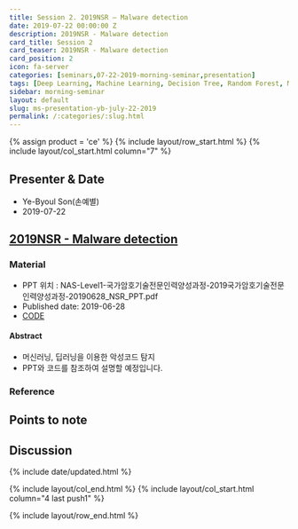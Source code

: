 ```yaml
---
title: Session 2. 2019NSR – Malware detection
date: 2019-07-22 00:00:00 Z
description: 2019NSR - Malware detection
card_title: Session 2
card_teaser: 2019NSR - Malware detection
card_position: 2
icon: fa-server
categories: [seminars,07-22-2019-morning-seminar,presentation]
tags: [Deep Learning, Machine Learning, Decision Tree, Random Forest, Malware Detection, CNN]
sidebar: morning-seminar
layout: default
slug: ms-presentation-yb-july-22-2019
permalink: /:categories/:slug.html
---
```


{% assign product = 'ce' %}
{% include layout/row_start.html %}
{% include layout/col_start.html column="7" %}

## Presenter & Date
+ Ye-Byoul Son(손예별)
+ 2019-07-22

## [2019NSR - Malware detection](https://inhaucs.github.io/seminars/07-22-2019-morning-seminar/presentation/ms-presentation-yb-july-22-2019.html)

### Material
+ PPT 위치 : NAS-Level1-국가암호기술전문인력양성과정-2019국가암호기술전문인력양성과정-20190628_NSR_PPT.pdf
+ Published date: 2019-06-28
+ [CODE](http://165.246.44.144:8888/tree/byoul/6.June)

#### Abstract
+ 머신러닝, 딥러닝을 이용한 악성코드 탐지
+ PPT와 코드를 참조하여 설명할 예정입니다.

### Reference

## Points to note

## Discussion


{% include date/updated.html %}

{% include layout/col_end.html %}
{% include layout/col_start.html column="4 last push1" %}

{% include layout/row_end.html %}
